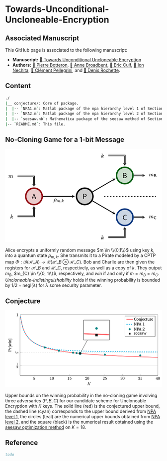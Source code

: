 # Towards-Unconditional-Uncloneable-Encryption

## Associated Manuscript

This GitHub page is associated to the following manuscript: 
- <b>Manuscript:</b> [&#128195; Towards Unconditional Uncloneable Encryption](https://arxiv.org/abs/2410.23064)
- <b>Authors:</b> 
[&#128100; Pierre Botteron](https://pierre-botteron.github.io/), 
[&#128100; Anne Broadbent](https://mysite.science.uottawa.ca/abroadbe/), 
[&#128100; Eric Culf](https://uwaterloo.ca/institute-for-quantum-computing/contacts/eric-culf), 
[&#128100; Ion Nechita](https://ion.nechita.net/about/),
[&#128100; Clément Pellegrini](https://perso.math.univ-toulouse.fr/pellegrini/), and 
[&#128100; Denis Rochette](https://www.denisrochette.net).

## Content

```bash
./
|__ conjecture/: Core of package. 
|  |-- `NPA1.m`: Matlab package of the npa hierarchy level 1 of Section 4.2 of the paper.
|  |-- `NPA2.m`: Matlab package of the npa hierarchy level 2 of Section 4.3 of the paper.
|  |-- `seesaw.nb`: Mathematica package of the seesaw method of Section 4.4 of the paper.
|-- `README.md`: This file.
```

## No-Cloning Game for a 1-bit Message

<p align="center">
  <img width="600" alt="no-cloning game for a 1-bit message" src="https://github.com/denis-rochette/Towards-Unconditional-Uncloneable-Encryption/blob/main/images/no-cloning-game.png">
</p>

Alice encrypts a uniformly random message $m \in \\{0,1\\}$ using key $k$, into a quantum state $\rho_{m,k}$. She transmits it to a Pirate modeled by a CPTP map $\Phi: \mathcal{B} ( \mathcal{H}\_A ) \to \mathcal{B} ( \mathcal{H}\_B \otimes \mathcal{H}\_C )$. Bob and Charlie are then given the registers for $\mathcal{H}\_{B}$ and $\mathcal{H}\_C$, respectively, as well as a copy of $k$. They  output $m_{B}$, $m_{C} \in \\{0, 1\\}$, respectively, and *win* if and only if $m = m_B = m_C$. *Uncloneable-Indistinguishability* holds if the winning probability is bounded by $1/2 + \text{negl}(\lambda)$ for $\lambda$ some security parameter.

## Conjecture

<p align="center">
  <img width="600" alt="no-cloning game for a 1-bit message" src="https://github.com/denis-rochette/Towards-Unconditional-Uncloneable-Encryption/blob/main/images/conjecture.png">
</p>

Upper bounds on the winning probability in the no-cloning game involving three adversaries $(P, B, C)$ for our candidate scheme for Uncloneable Encryption with $K$ keys. The solid line (red) is the conjectured upper bound, the dashed line (cyan) corresponds to the upper bound derived from [NPA level 1](https://github.com/denis-rochette/Towards-Unconditional-Uncloneable-Encryption/blob/main/conjecture/NPA1.m), the circles (teal) are the numerical upper bounds obtained from [NPA level 2](https://github.com/denis-rochette/Towards-Unconditional-Uncloneable-Encryption/blob/main/conjecture/NPA2.m), and the square (black) is the numerical result obtained using the [seesaw optimization method](https://github.com/denis-rochette/Towards-Unconditional-Uncloneable-Encryption/blob/main/conjecture/seesaw.nb) on $K=18$.

## Reference

```bibtex
todo
```
